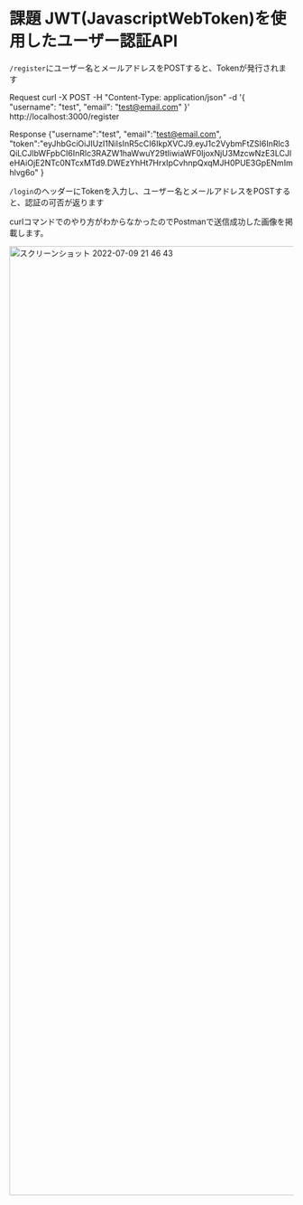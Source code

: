 # 課題 JWT(JavascriptWebToken)を使用したユーザー認証API

`/register`にユーザー名とメールアドレスをPOSTすると、Tokenが発行されます

Request
curl -X POST -H "Content-Type: application/json" -d '{
    "username": "test",
    "email": "test@email.com"
}' http://localhost:3000/register

Response
{"username":"test",
 "email":"test@email.com",
"token":"eyJhbGciOiJIUzI1NiIsInR5cCI6IkpXVCJ9.eyJ1c2VybmFtZSI6InRlc3QiLCJlbWFpbCI6InRlc3RAZW1haWwuY29tIiwiaWF0IjoxNjU3MzcwNzE3LCJleHAiOjE2NTc0NTcxMTd9.DWEzYhHt7HrxIpCvhnpQxqMJH0PUE3GpENmImhlvg6o"
}

`/login`のヘッダーにTokenを入力し、ユーザー名とメールアドレスをPOSTすると、認証の可否が返ります

curlコマンドでのやり方がわからなかったのでPostmanで送信成功した画像を掲載します。

<img width="1680" alt="スクリーンショット 2022-07-09 21 46 43" src="https://user-images.githubusercontent.com/78991083/178107062-b53e5b36-a82a-41a1-87da-68f1ed2fdd6a.png">
